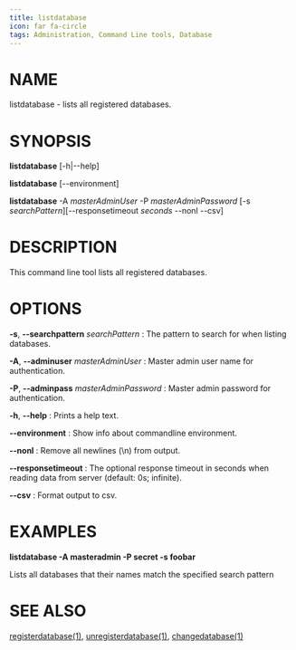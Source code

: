 ```yaml
---
title: listdatabase
icon: far fa-circle
tags: Administration, Command Line tools, Database
---
```


# NAME

listdatabase - lists all registered databases.

# SYNOPSIS

**listdatabase** [-h|--help]

**listdatabase** [--environment]

**listdatabase** -A *masterAdminUser* -P *masterAdminPassword* [-s *searchPattern*][--responsetimeout *seconds* --nonl --csv]

# DESCRIPTION

This command line tool lists all registered databases.

# OPTIONS

**-s**, **--searchpattern** *searchPattern*
: The pattern to search for when listing databases.

**-A**, **--adminuser** *masterAdminUser*
: Master admin user name for authentication.

**-P**, **--adminpass** *masterAdminPassword*
: Master admin password for authentication.

**-h**, **--help**
: Prints a help text.

**--environment**
: Show info about commandline environment.

**--nonl**
: Remove all newlines (\\n) from output.

**--responsetimeout**
: The optional response timeout in seconds when reading data from server (default: 0s; infinite).

**--csv**
: Format output to csv.

# EXAMPLES

**listdatabase -A masteradmin -P secret -s foobar**

Lists all databases that their names match the specified search pattern

# SEE ALSO

[registerdatabase(1)](registerdatabase), [unregisterdatabase(1)](unregisterdatabase), [changedatabase(1)](changedatabase)
